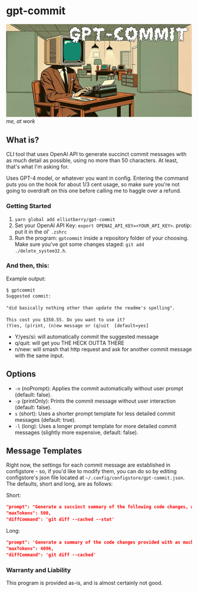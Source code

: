 # gpt-commit

![](sick-logo.jpg)
_me, at work_

## What is?

CLI tool that uses OpenAI API to generate succinct commit messages with as much detail as possible, using no more than 50 characters. At least, that's what I'm asking for.

Uses GPT-4 model, or whatever you want in config. Entering the command puts you on the hook for about 1/3 cent usage, so make sure you're not going to overdraft on this one before calling me to haggle over a refund.

### Getting Started

1. `yarn global add elliotberry/gpt-commit`
2. Set your OpenAI API Key: `export OPENAI_API_KEY=<YOUR_API_KEY>`. protip: put it in the ol' `.zshrc`
3. Run the program: `gptcommit` inside a repository folder of your choosing. Make sure you've got some changes staged: `git add ./delete_system32.h`.

### And then, this:

Example output:

```
§ gptcommit
Suggested commit:

"did basically nothing other than update the readme's spelling".

This cost you $350.55. Do you want to use it?
(Y)es, (p)rint, (n)ew message or (q)uit  [default=yes]
```

-   Y/yes/sí: will automatically commit the suggested message
-   q/quit: will get you THE HECK OUTTA THERE
-   n/new: will smash that http request and ask for another commit message with the same input.

## Options


- `-n` (noPrompt): Applies the commit automatically without user prompt (default: false).
- `-p` (printOnly): Prints the commit message without user interaction (default: false).
- `s` (short): Uses a shorter prompt template for less detailed commit messages (default: true).
- `-l` (long): Uses a longer prompt template for more detailed commit messages (slightly more expensive, default: false).

## Message Templates
Right now, the settings for each commit message are established in configstore - so, if you'd like to modify them, you can do so by editing configstore's json file located at `~/.config/configstore/gpt-commit.json`. The defaults, short and long, are as follows:

Short:

```json
"prompt": "Generate a succinct summary of the following code changes, with as much detail as possible, using no more than 50 characters.",
"maxTokens": 500,
"diffCommand": 'git diff --cached --stat'

```

Long:
  
```json
"prompt": 'Generate a summary of the code changes provided with as much detail as possible. Follow this format: commit should include title and body seperated by blank line. title should be imperative, start upper case, no periods. max 50 chars. body should explain what and why, word wrap at 72 chars. Shy away from describing each exact change, and lean more towards describing the whole of the changes in an understandable way, summing them up. Here is the code: \n`',,
"maxTokens": 4096,
"diffCommand": 'git diff --cached'

```
### Warranty and Liability

This program is provided as-is, and is almost certainly not good. 
